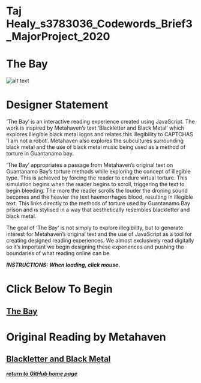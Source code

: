 # Taj Healy_s3783036_Codewords_Brief3_MajorProject_2020

# The Bay 

![alt text](https://github.com/TajHealy/CodeWords/blob/master/MajorProject/theBayGif3.gif?raw=true) 

# Designer Statement
‘The Bay’ is an interactive reading experience created using JavaScript. The work is inspired by Metahaven’s text ‘Blackletter and Black Metal’ which explores illegible black metal logos and relates this illegibility to CAPTCHAS ‘I am not a robot’. Metahaven also explores the subcultures surrounding black metal and the use of black metal music being used as a method of torture in Guantanamo bay.

‘The Bay’ appropriates a passage from Metahaven’s original text on Guantanamo Bay’s torture methods while exploring the concept of illegible type. This is achieved by forcing the reader to endure virtual torture. This simulation begins when the reader begins to scroll, triggering the text to begin bleeding. The more the reader scrolls the louder the droning sound becomes and the heavier the text haemorrhages blood, resulting in illegible text. This links directly to the methods of torture used by Guantanamo Bay prison and is stylised in a way that aesthetically resembles blackletter and black metal.

The goal of ‘The Bay’ is not simply to explore illegibility, but to generate interest for Metahaven’s original text and the use of JavaScript as a tool for creating designed reading experiences. We almost exclusively read digitally so it’s important we begin designing these experiences and pushing the boundaries of what reading online can be.


***INSTRUCTIONS: When loading, click mouse.***

# Click Below To Begin
## [The Bay](https://TajHealy.github.io/CodeWords/week_12/theBay/) 

# Original Reading by Metahaven
## [Blackletter and Black Metal](http://digbeyond.com/readme/view.php?id=53&course=Code%20Words)


***[return to GitHub home page](https://tajhealy.github.io/CodeWords/)***
